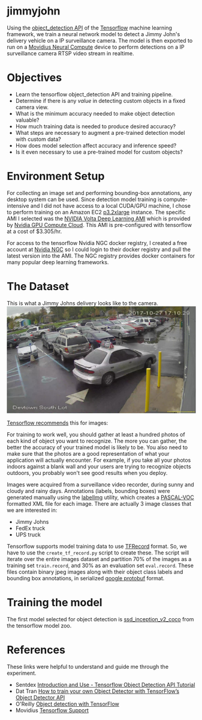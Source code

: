 # jimmyjohn
Using the [object_detection API](https://github.com/tensorflow/models/tree/master/research/object_detection) of the [Tensorflow](https://www.tensorflow.org/) machine learning framework, we train a neural network model to detect a Jimmy John's delivery vehicle on a IP surveillance camera.  The model is then exported to run on a [Movidius Neural Compute](https://developer.movidius.com/) device to perform detections on a IP surveillance camera RTSP video stream in realtime. 

# Objectives
 - Learn the tensorflow object_detection API and training pipeline.
 - Determine if there is any _value_ in detecting custom objects in a fixed camera view.
 - What is the minimum accuracy needed to make object detection valuable?
 - How much training data is needed to produce desired accuracy?
 - What steps are necessary to augment a pre-trained detection model with custom data?
 - How does model selection affect accuracy and inference speed?
 - Is it even necessary to use a pre-trained model for custom objects? 
 
# Environment Setup
For collecting an image set and performing bounding-box annotations, any desktop
system can be used.  Since detection model training is compute-intensive and I did not have
access to a local CUDA/GPU machine, I chose to perform training on an Amazon EC2 [p3.2xlarge](https://aws.amazon.com/ec2/instance-types/p3/) instance.
The specific AMI I selected was the [NVIDIA Volta Deep Learning AMI](https://aws.amazon.com/marketplace/pp/B076K31M1S?qid=1511380876514&sr=0-1&ref_=srh_res_product_title) which is 
provided by [Nvidia GPU Compute Cloud](http://docs.nvidia.com/ngc/ngc-aws-setup-guide/index.html). This AMI is pre-configured with tensorflow at a cost of $3.305/hr.
  
For access to the tensorflow Nvidia NGC docker registry, I created a free account at [Nvidia NGC](https://ngc.nvidia.com/) so I could login
to their docker registry and pull the latest version into the AMI.  The NGC registry provides docker containers for many
popular deep learning frameworks.

# The Dataset
This is what a Jimmy Johns delivery looks like to the camera.
![Jimmy Johns Delivery](dataset/images/jimmy_johns/Devtown%20South%20Lot_20171027_131029_1.jpg?raw=true)

[Tensorflow recommends](https://www.tensorflow.org/tutorials/image_retraining) this for images:

For training to work well, you should gather at least a hundred photos of each kind of object you want to recognize. The more you can gather, the better the accuracy of your trained model is likely to be. You also need to make sure that the photos are a good representation of what your application will actually encounter. For example, if you take all your photos indoors against a blank wall and your users are trying to recognize objects outdoors, you probably won't see good results when you deploy.

Images were acquired from a surveillance video recorder, during sunny and cloudy and rainy days.  Annotations (labels, bounding boxes) were generated manually using the [labelImg](https://github.com/tzutalin/labelImg) utility, which creates a [PASCAL-VOC](http://host.robots.ox.ac.uk/pascal/VOC/) formatted XML file for each image.  There are actually 3 image classes that we are interested in:
- Jimmy Johns
- FedEx truck
- UPS truck

Tensorflow supports model training data to use [TFRecord](https://www.tensorflow.org/versions/r0.12/api_docs/python/python_io/#tfrecords_format_details) format.  So, we have to use the `create_tf_record.py` script to create these.
The script will iterate over the entire images dataset and partition 70% of the images as a training set `train.record`, and 30% as an evaluation set `eval.record`.  These files contain binary jpeg images along with their object class labels
 and bounding box annotations, in serialized [google protobuf](https://developers.google.com/protocol-buffers/) format.

# Training the model
The first model selected for object detection is [ssd_inception_v2_coco](http://download.tensorflow.org/models/object_detection/ssd_inception_v2_coco_2017_11_08.tar.gz) from the tensorflow model zoo.
 
# References
These links were helpful to understand and guide me through the experiment.
 - Sentdex [Introduction and Use - Tensorflow Object Detection API Tutorial](https://pythonprogramming.net/introduction-use-tensorflow-object-detection-api-tutorial/)
 - Dat Tran [How to train your own Object Detector with TensorFlow’s Object Detector API](https://towardsdatascience.com/how-to-train-your-own-object-detector-with-tensorflows-object-detector-api-bec72ecfe1d9)
 - O'Reilly [Object detection with TensorFlow](https://www.oreilly.com/ideas/object-detection-with-tensorflow)
 - Movidius [Tensorflow Support](https://movidius.github.io/ncsdk/TensorFlow.html)
